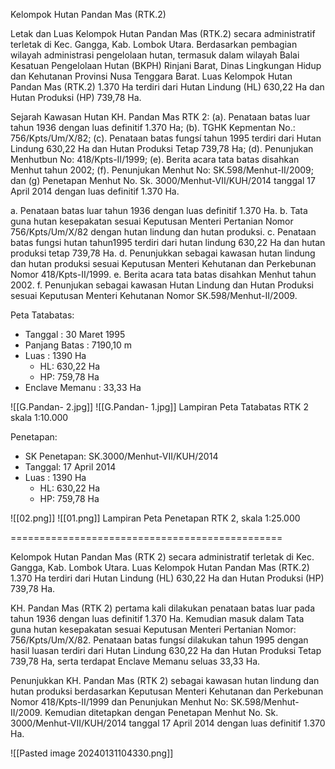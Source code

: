 Kelompok Hutan Pandan Mas (RTK.2)

Letak dan Luas
Kelompok Hutan Pandan Mas (RTK.2) secara administratif terletak di Kec. Gangga, Kab. Lombok Utara. Berdasarkan pembagian wilayah administrasi pengelolaan hutan, termasuk dalam wilayah Balai Kesatuan Pengelolaan Hutan (BKPH) Rinjani Barat, Dinas Lingkungan Hidup dan Kehutanan Provinsi Nusa Tenggara Barat.
Luas Kelompok Hutan Pandan Mas (RTK.2) 1.370 Ha terdiri dari Hutan Lindung (HL) 630,22 Ha dan Hutan Produksi (HP) 739,78 Ha.

Sejarah Kawasan Hutan
KH. Pandan Mas RTK 2: (a). Penataan batas luar tahun 1936 dengan luas definitif 1.370 Ha; (b). TGHK Kepmentan No.: 756/Kpts/Um/X/82; (c). Penataan batas fungsí tahun 1995 terdiri dari Hutan Lindung 630,22 Ha dan Hutan Produksi Tetap 739,78 Ha; (d). Penunjukan Menhutbun No: 418/Kpts-II/1999; (e). Berita acara tata batas disahkan Menhut tahun 2002; (f). Penunjukan Menhut No: SK.598/Menhut-II/2009; dan (g) Penetapan Menhut No. Sk. 3000/Menhut-VII/KUH/2014 tanggal 17 April 2014 dengan luas definitif 1.370 Ha.

a. Penataan batas luar tahun 1936 dengan luas definitif 1.370 Ha.
b. Tata guna hutan kesepakatan sesuai Keputusan Menteri Pertanian Nomor 756/Kpts/Um/X/82 dengan hutan lindung dan hutan produksi.
c. Penataan batas fungsi hutan tahun1995 terdiri dari hutan lindung 630,22 Ha dan hutan produksi tetap 739,78 Ha.
d. Penunjukkan sebagai kawasan hutan lindung dan hutan produksi sesuai Keputusan Menteri Kehutanan dan Perkebunan Nomor 418/Kpts-II/1999.
e. Berita acara tata batas disahkan Menhut tahun 2002.
f. Penunjukan sebagai kawasan Hutan Lindung dan Hutan Produksi sesuai Keputusan Menteri Kehutanan Nomor SK.598/Menhut-II/2009.

Peta Tatabatas: 
- Tanggal : 30 Maret 1995
- Panjang Batas : 7190,10 m
- Luas : 1390 Ha
	- HL: 630,22 Ha
	- HP: 759,78 Ha
- Enclave Memanu : 33,33 Ha

![[G.Pandan- 2.jpg]]
![[G.Pandan- 1.jpg]]
Lampiran Peta Tatabatas RTK 2 skala 1:10.000

Penetapan:
- SK Penetapan: SK.3000/Menhut-VII/KUH/2014
- Tanggal: 17 April 2014
- Luas : 1390 Ha
	- HL: 630,22 Ha
	- HP: 759,78 Ha

![[02.png]]
![[01.png]]
Lampiran Peta Penetapan RTK 2, skala 1:25.000

===============================================

Kelompok Hutan Pandan Mas (RTK 2) secara administratif terletak di Kec. Gangga, Kab. Lombok Utara. Luas Kelompok Hutan Pandan Mas (RTK.2) 1.370 Ha terdiri dari Hutan Lindung (HL) 630,22 Ha dan Hutan Produksi (HP) 739,78 Ha.

KH. Pandan Mas (RTK 2) pertama kali dilakukan penataan batas luar pada tahun 1936 dengan luas definitif 1.370 Ha. Kemudian masuk dalam Tata guna hutan kesepakatan sesuai Keputusan Menteri Pertanian Nomor: 756/Kpts/Um/X/82. Penataan batas fungsí dilakukan tahun 1995 dengan hasil luasan terdiri dari Hutan Lindung 630,22 Ha dan Hutan Produksi Tetap 739,78 Ha, serta terdapat Enclave Memanu seluas 33,33 Ha. 

Penunjukkan KH. Pandan Mas (RTK 2) sebagai kawasan hutan lindung dan hutan produksi berdasarkan Keputusan Menteri Kehutanan dan Perkebunan Nomor 418/Kpts-II/1999 dan Penunjukan Menhut No: SK.598/Menhut-II/2009. Kemudian ditetapkan dengan Penetapan Menhut No. Sk. 3000/Menhut-VII/KUH/2014 tanggal 17 April 2014 dengan luas definitif 1.370 Ha.

![[Pasted image 20240131104330.png]]